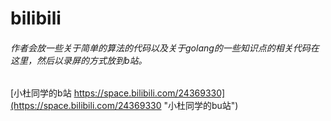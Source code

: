 # bilibili
###### 作者会放一些关于简单的算法的代码以及关于golang的一些知识点的相关代码在这里，然后以录屏的方式放到b站。
[小杜同学的b站 https://space.bilibili.com/24369330](https://space.bilibili.com/24369330 "小杜同学的bu站")
